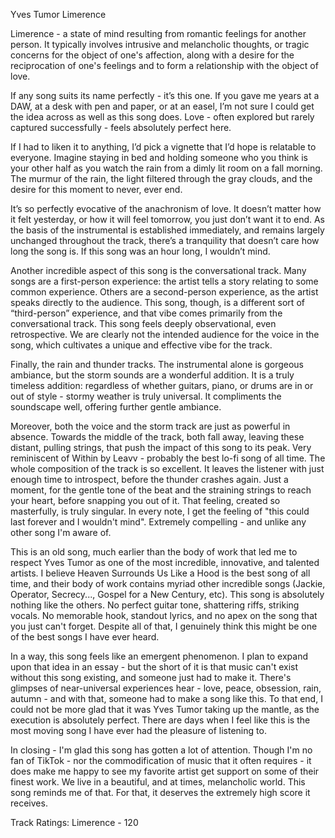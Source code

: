 Yves Tumor
Limerence

Limerence - a state of mind resulting from romantic feelings for another person. It typically involves intrusive and melancholic thoughts, or tragic concerns for the object of one's affection, along with a desire for the reciprocation of one's feelings and to form a relationship with the object of love.

If any song suits its name perfectly - it’s this one. If you gave me years at a DAW, at a desk with pen and paper, or at an easel, I’m not sure I could get the idea across as well as this song does. Love - often explored but rarely captured successfully - feels absolutely perfect here.

If I had to liken it to anything, I’d pick a vignette that I’d hope is relatable to everyone. Imagine staying in bed and holding someone who you think is your other half as you watch the rain from a dimly lit room on a fall morning. The murmur of the rain, the light filtered through the gray clouds, and the desire for this moment to never, ever end. 

It’s so perfectly evocative of the anachronism of love. It doesn’t matter how it felt yesterday, or how it will feel tomorrow, you just don’t want it to end. As the basis of the instrumental is established immediately, and remains largely unchanged throughout the track, there’s a tranquility that doesn’t care how long the song is. If this song was an hour long, I wouldn’t mind. 

Another incredible aspect of this song is the conversational track. Many songs are a first-person experience: the artist tells a story relating to some common experience. Others are a second-person experience, as the artist speaks directly to the audience. This song, though, is a different sort of “third-person” experience, and that vibe comes primarily from the conversational track. This song feels deeply observational, even retrospective. We are clearly not the intended audience for the voice in the song, which cultivates a unique and effective vibe for the track.

Finally, the rain and thunder tracks. The instrumental alone is gorgeous ambiance, but the storm sounds are a wonderful addition. It is a truly timeless addition: regardless of whether guitars, piano, or drums are in or out of style - stormy weather is truly universal. It compliments the soundscape well, offering further gentle ambiance. 

Moreover, both the voice and the storm track are just as powerful in absence. Towards the middle of the track, both fall away, leaving these distant, pulling strings, that push the impact of this song to its peak. Very reminiscent of Within by Leavv - probably the best lo-fi song of all time. The whole composition of the track is so excellent. It leaves the listener with just enough time to introspect, before the thunder crashes again. Just a moment, for the gentle tone of the beat and the straining strings to reach your heart, before snapping you out of it. That feeling, created so masterfully, is truly singular. In every note, I get the feeling of "this could last forever and I wouldn't mind". Extremely compelling - and unlike any other song I'm aware of. 

This is an old song, much earlier than the body of work that led me to respect Yves Tumor as one of the most incredible, innovative, and talented artists. I believe Heaven Surrounds Us Like a Hood is the best song of all time, and their body of work contains myriad other incredible songs (Jackie, Operator, Secrecy..., Gospel for a New Century, etc). This song is absolutely nothing like the others. No perfect guitar tone, shattering riffs, striking vocals. No memorable hook, standout lyrics, and no apex on the song that you just can't forget. Despite all of that, I genuinely think this might be one of the best songs I have ever heard.

In a way, this song feels like an emergent phenomenon. I plan to expand upon that idea in an essay - but the short of it is that music can't exist without this song existing, and someone just had to make it. There's glimpses of near-universal experiences hear - love, peace, obsession, rain, autumn - and with that, someone had to make a song like this. To that end, I could not be more glad that it was Yves Tumor taking up the mantle, as the execution is absolutely perfect. There are days when I feel like this is the most moving song I have ever had the pleasure of listening to.

In closing - I'm glad this song has gotten a lot of attention. Though I'm no fan of TikTok - nor the commodification of music that it often requires - it does make me happy to see my favorite artist get support on some of their finest work. We live in a beautiful, and at times, melancholic world. This song reminds me of that. For that, it deserves the extremely high score it receives. 

Track Ratings:
Limerence - 120